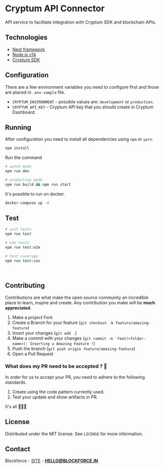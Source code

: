 # Cryptum API Connector


API service to facilitate integration with Cryptum SDK and blockchain APIs.

## Technologies
- [Nest framework](https://github.com/nestjs/nest)
- [Node.js v14](https://nodejs.org)
- [Cryptum SDK](https://github.com/blockforce-official/cryptum-sdk)


## Configuration

There are a few environment variables you need to configure first and those are placed in `.env-sample` file.

- `CRYPTUM_ENVIRONMENT` - possible values are: `development` or `production`.
- `CRYPTUM_API_KEY` - Cryptum API key that you should create in Cryptum Dashboard.


## Running

After configuration you need to install all dependencies using `npm` or `yarn`.

```bash
npm install
```

Run the command

```bash
# watch mode
npm run dev

# production mode
npm run build && npm run start
```

It's possible to run on docker.

```bash
docker-compose up -d
```

## Test

```bash
# unit tests
npm run test

# e2e tests
npm run test:e2e

# test coverage
npm run test:cov
```
<br>

## Contributing

Contributions are what make the open source community an incredible place to learn, inspire and create. Any contribution you make will be **much appreciated**.

1. Make a project Fork
2. Create a Branch for your feature (`git checkout -b feature/amazing-feature`)
3. Insert your changes (`git add .`)
4. Make a commit with your changes (`git commit -m 'feat(<folder-name>): Inserting a Amazing Feature !`)
5. Push the branch (`git push origin feature/amazing-feature`)
6. Open a Pull Request

### What does my PR need to be accepted ? 🤔

In order for us to accept your PR, you need to adhere to the following standards.

1. Create using the code pattern currently used.
2. Test your update and show artifacts in PR.

It's all 🤷🏻‍♂️

## License

Distributed under the MIT license. See `LICENSE` for more information.

## Contact

Blockforce - [SITE](https://blockforce.in/) - **HELLO@BLOCKFORCE.IN**